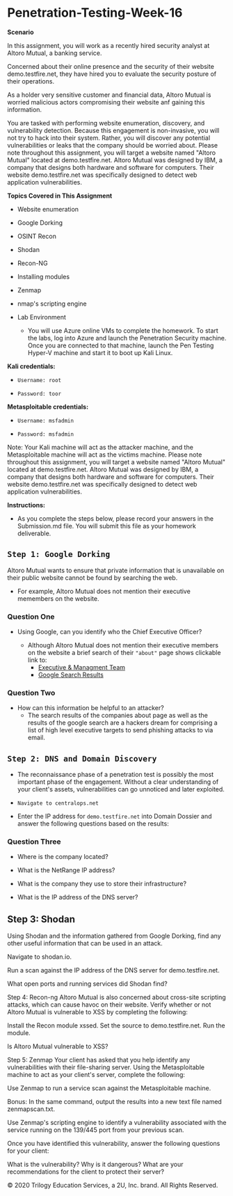 # Penetration-Testing-Week-16


**Scenario**

In this assignment, you will work as a recently hired security analyst at Altoro Mutual, a banking service.


Concerned about their online presence and the security of their website demo.testfire.net, they have hired you to evaluate the security posture of their operations.


As a holder very sensitive customer and financial data, Altoro Mutual is worried malicious actors compromising their website anf gaining this information.


You are tasked with performing website enumeration, discovery, and vulnerability detection. Because this engagement is non-invasive, you will not try to hack into their system. Rather, you will discover any potential vulnerabilities or leaks that the company should be worried about.
Please note throughout this assignment, you will target a website named "Altoro Mutual" located at demo.testfire.net. Altoro Mutual was designed by IBM, a company that designs both hardware and software for computers. Their website demo.testfire.net was specifically designed to detect web application vulnerabilities.

**Topics Covered in This Assignment**

-  Website enumeration
-  Google Dorking
-  OSINT Recon
-  Shodan
-  Recon-NG
-  Installing modules
-  Zenmap
-  nmap's scripting engine


-  Lab Environment
   - You will use Azure online VMs to complete the homework.
     To start the labs, log into Azure and launch the Penetration Security machine.
     Once you are connected to that machine, launch the Pen Testing Hyper-V machine 
     and start it to boot up Kali Linux.


**Kali credentials:**

-  `Username: root`

-  `Password: toor`


**Metasploitable credentials:**

-  `Username: msfadmin`

-  `Password: msfadmin`


Note: Your Kali machine will act as the attacker machine, and the Metasploitable machine will act as the victims machine.
Please note throughout this assignment, you will target a website named "Altoro Mutual" located at demo.testfire.net. Altoro Mutual was designed by IBM, a company that designs both hardware and software for computers. Their website demo.testfire.net was specifically designed to detect web application vulnerabilities.


**Instructions:**

-  As you complete the steps below, please record your answers in the Submission.md file. You will submit this file as your homework deliverable.

## `Step 1: Google Dorking`

Altoro Mutual wants to ensure that private information that is unavailable on their public website cannot be found by searching the web.
- For example, Altoro Mutual does not mention their executive memembers on the website. 
  
### Question One
- Using Google, can you identify who the Chief Executive Officer?
    
    - Although Altoro Mutual does not mention their executive members on the website a brief search of their `"about"` page shows clickable link to:
      - [Executive & Managment Team](https://github.com/Tamie13/Penetration-Testing-Week-16/blob/main/Images%20and%20Documents/Exec_Management%20Page.png)
      - [Google Search Results](https://github.com/Tamie13/Penetration-Testing-Week-16/blob/main/Images%20and%20Documents/Google%20Search.png)

### Question Two
-  How can this information be helpful to an attacker?
    - The search results of the companies about page as well as the results of the google search are a hackers dream for comprising a list of high level executive targets to send phishing attacks to via email.


## `Step 2: DNS and Domain Discovery`

-  The reconnaissance phase of a penetration test is possibly the most important phase of the engagement. Without a clear understanding of your client's assets, vulnerabilities can go unnoticed and later exploited.


-  `Navigate to centralops.net`

-  Enter the IP address for `demo.testfire.net` into Domain Dossier and answer the following questions based on the results:

    
### Question Three

-  Where is the company located?


-  What is the NetRange IP address?


-  What is the company they use to store their infrastructure?


-  What is the IP address of the DNS server?



## Step 3: Shodan
Using Shodan and the information gathered from Google Dorking, find any other useful information that can be used in an attack.


Navigate to shodan.io.


Run a scan against the IP address of the DNS server for demo.testfire.net.

What open ports and running services did Shodan find?




Step 4: Recon-ng
Altoro Mutual is also concerned about cross-site scripting attacks, which can cause havoc on their website. Verify whether or not Altoro Mutual is vulnerable to XSS by completing the following:

Install the Recon module xssed.
Set the source to demo.testfire.net.
Run the module.

Is Altoro Mutual vulnerable to XSS?

Step 5: Zenmap
Your client has asked that you help identify any vulnerabilities with their file-sharing server. Using the Metasploitable machine to act as your client's server, complete the following:


Use Zenmap to run a service scan against the Metasploitable machine.


Bonus: In the same command, output the results into a new text file named zenmapscan.txt.



Use Zenmap's scripting engine to identify a vulnerability associated with the service running on the 139/445 port from your previous scan.


Once you have identified this vulnerability, answer the following questions for your client:

What is the vulnerability?
Why is it dangerous?
What are your recommendations for the client to protect their server?




© 2020 Trilogy Education Services, a 2U, Inc. brand. All Rights Reserved.
